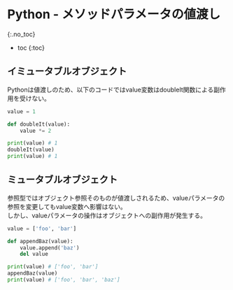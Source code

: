 # Python - メソッドパラメータの値渡し
{:.no_toc}

* toc
{:toc}

## イミュータブルオブジェクト
Pythonは値渡しのため、以下のコードではvalue変数はdoubleIt関数による副作用を受けない。

```python
value = 1

def doubleIt(value):
    value *= 2

print(value) # 1
doubleIt(value)
print(value) # 1
```

## ミュータブルオブジェクト
参照型ではオブジェクト参照そのものが値渡しされるため、valueパラメータの参照を変更してもvalue変数へ影響はない。  
しかし、valueパラメータの操作はオブジェクトへの副作用が発生する。

```python
value = ['foo', 'bar']

def appendBaz(value):
    value.append('baz')
    del value

print(value) # ['foo', 'bar']
appendBaz(value)
print(value) # ['foo', 'bar', 'baz']
```
